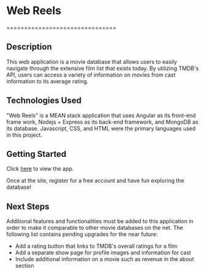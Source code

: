 # Web Reels
===============================
## Description
This web application is a movie database that allows users to easily navigate through the extensive film list that exists today. By utilizing TMDB's API, users can access a variety of information on movies from cast information to its average rating. 

## Technologies Used
"Web Reels" is a MEAN stack application that uses Angular as its front-end frame work, Nodejs + Express as its back-end framework, and MongoDB as its database. Javascript, CSS, and HTML were the primary languages used in this project.

## Getting Started
Click [here](https://nameless-gorge-31214.herokuapp.com/#/home) to view the app.

Once at the site, register for a free account and have fun exploring the database!

## Next Steps
Additional features and functionalities must be added to this application in order to make it comparable to other movie databases on the net. The following list contains pending upgrades for the near future:

* Add a rating button that links to TMDB's overall ratings for a film
* Add a separate show page for profile images and information for cast
* Include additional information on a movie such as revenue in the about section


